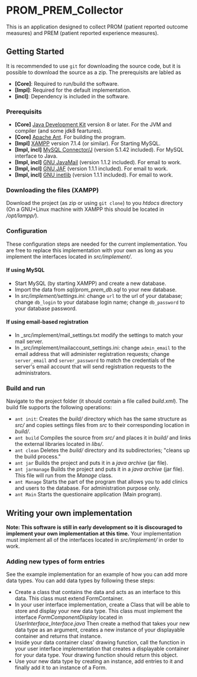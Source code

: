 # PROM_PREM_Collector
This is an application designed to collect PROM (patient reported outcome measures) and PREM (patient reported experience measures).

## Getting Started
It is recommended to use `git` for downloading the source code, but it is possible to download the source as a zip.
The prerequisits are labled as
* __[Core]__: Required to run/build the software.
* __[Impl]__: Required for the default implementation.
* __[incl]__: Dependency is included in the software.
### Prerequisits
* __[Core]__ [Java Development Kit](http://openjdk.java.net/) version 8 or later. For the JVM and compiler (and some jdk8 feartures).
* __[Core]__ [Apache Ant](https://ant.apache.org/). For building the program.
* __[Impl]__ [XAMPP](https://www.apachefriends.org/index.html) version 7.1.4 (or similar). For Starting MySQL.
* __[Impl, incl]__ [MySQL Connector/J](https://dev.mysql.com/downloads/connector/j/) (version 5.1.42 included). For MySQL interface to Java.
* __[Impl, incl]__ [GNU JavaMail](https://www.gnu.org/software/classpathx/javamail/javamail.html) (version 1.1.2 included). For email to work.
* __[Impl, incl]__ [GNU JAF](https://www.gnu.org/software/classpathx/jaf/jaf.html) (version 1.1.1 included). For email to work.
* __[Impl, incl]__ [GNU inetlib](https://www.gnu.org/software/classpathx/inetlib/inetlib.html) (version 1.1.1 included). For email to work.

### Downloading the files (XAMPP)
Download the project (as zip or using `git clone`) to you _htdocs_ directory (On a GNU+Linux machine with XAMPP this should be located in _/opt/lampp/_).

### Configuration
These configuration steps are needed for the current implementation. You are free to replace this implementation with your own as long as you implement the interfaces located in _src/implement/_.
#### If using MySQL
* Start MySQL (by starting XAMPP) and create a new database.
* Import the data from _sql/prom_prem_db.sql_ to your new database.
* In _src/implement/settings.ini_: change `url` to the url of your database; change `db_login` to your database login name; change `db_password` to your database password.

#### If using email-based registration
* In _src/implement/mail_settings.txt modify the settings to match your mail server.
* In _src/implement/mailaccount_settings.ini: change `admin_email` to the email address that will administer registration requests; change `server_email` and `server_password` to match the credentials of the server's email account that will send registration requests to the administrators.

### Build and run
Navigate to the project folder (it should contain a file called _build.xml_). The build file supports the following operations:
* `ant init`: Creates the _build/_ directory which has the same structure as _src/_ and copies settings files from _src_ to their corresponding location in _build/_.
* `ant build` Compiles the source from _src/_ and places it in _build/_ and links the external libraries located in _libs/_.
* `ant clean` Deletes the _build/_ directory and its subdirectories; "cleans up the build process."
* `ant jar` Builds the project and puts it in a _java archive_ (jar file).
* `ant jarmanage` Builds the project and puts it in a _java archive_ (jar file). This file will run from the _Manage_ class.
* `ant Manage` Starts the part of the program that allows you to add clinics and users to the database. For administration purpose only.
* `ant Main` Starts the questionaire application (Main program).

## Writing your own implementation
__Note: This software is still in early development so it is discouraged to implement your own implementation at this time.__
Your implementation must implement all of the interfaces located in _src/implement/_ in order to work.
### Adding new types of form entries
See the example implementation for an example of how you can add more data types. You can add data types by following these steps:
* Create a class that contains the data and acts as an interface to this data. This class must extend FormContainer.
* In your user interface implementation, create a Class that will be able to store and display your new data type. This class must implement the interface _FormComponentDisplay_ located in _UserInterface\_Interface.java_ Then create a method that takes your new data type as an argument, creates a new instance of your displayable container and returns that instance.
* Inside your data container class' drawing function, call the function in your user interface implementation that creates a displayable container for your data type. Your drawing function should return this object.
* Use your new data type by creating an instance, add entries to it and finally add it to an instance of a Form.
